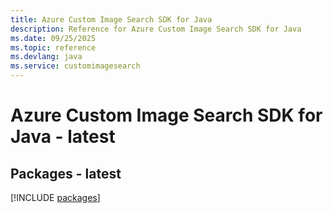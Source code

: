```yaml
---
title: Azure Custom Image Search SDK for Java
description: Reference for Azure Custom Image Search SDK for Java
ms.date: 09/25/2025
ms.topic: reference
ms.devlang: java
ms.service: customimagesearch
---
```

# Azure Custom Image Search SDK for Java - latest
## Packages - latest
[!INCLUDE [packages](custom-image-search-index.md)]